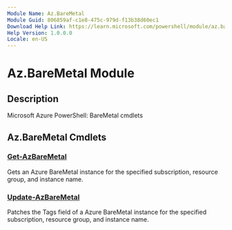 ```yaml
---
Module Name: Az.BareMetal
Module Guid: 806859af-c1e8-475c-979d-f13b38d60ec1
Download Help Link: https://learn.microsoft.com/powershell/module/az.baremetal
Help Version: 1.0.0.0
Locale: en-US
---
```


# Az.BareMetal Module
## Description
Microsoft Azure PowerShell: BareMetal cmdlets

## Az.BareMetal Cmdlets
### [Get-AzBareMetal](Get-AzBareMetal.md)
Gets an Azure BareMetal instance for the specified subscription, resource group, and instance name.

### [Update-AzBareMetal](Update-AzBareMetal.md)
Patches the Tags field of a Azure BareMetal instance for the specified subscription, resource group, and instance name.

